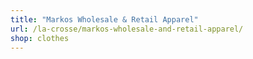 ```yaml
---
title: "Markos Wholesale & Retail Apparel"
url: /la-crosse/markos-wholesale-and-retail-apparel/
shop: clothes
---
```

